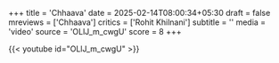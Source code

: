 +++
title = 'Chhaava'
date = 2025-02-14T08:00:34+05:30
draft = false
mreviews = ['Chhaava']
critics = ['Rohit Khilnani']
subtitle = ''
media = 'video'
source = 'OLlJ_m_cwgU'
score = 8
+++

{{< youtube id="OLlJ_m_cwgU" >}}
